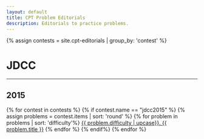 ```yaml
---
layout: default
title: CPT Problem Editorials
description: Editorials to practice problems.
---
```


{% assign contests = site.cpt-editorials | group_by: 'contest' %}

# JDCC

---

## 2015
<div>
	{% for contest in contests %}
		{% if contest.name == "jdcc2015" %}
			{% assign problems = contest.items | sort: 'round' %}
			{% for problem in problems | sort: 'difficulty'%}
				<a href="{{ problem.url }}">{{ problem.difficulty | upcase}}. {{ problem.title }}</a>
			{% endfor %}
		{% endif%}
	{% endfor %}
</div>
